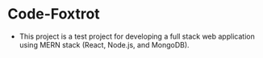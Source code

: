 # Code-Foxtrot
* This project is a test project for developing a full stack web application using MERN stack (React, Node.js, and MongoDB).